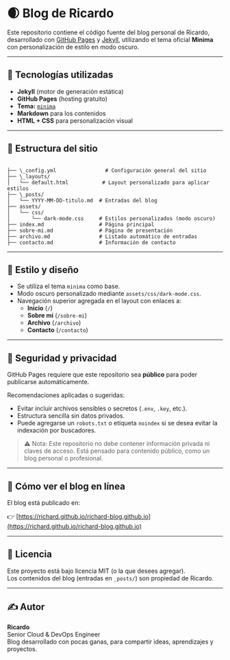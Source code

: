 # 🌒 Blog de Ricardo

Este repositorio contiene el código fuente del blog personal de Ricardo, desarrollado con [GitHub Pages](https://pages.github.com/) y [Jekyll](https://jekyllrb.com/), utilizando el tema oficial **Minima** con personalización de estilo en modo oscuro.

---

## 🧰 Tecnologías utilizadas

- **Jekyll** (motor de generación estática)
- **GitHub Pages** (hosting gratuito)
- **Tema:** [`minima`](https://github.com/jekyll/minima)
- **Markdown** para los contenidos
- **HTML + CSS** para personalización visual

---

## 📁 Estructura del sitio

```

├── \_config.yml                # Configuración general del sitio
├── \_layouts/
│   └── default.html           # Layout personalizado para aplicar estilos
├── \_posts/
│   └── YYYY-MM-DD-titulo.md  # Entradas del blog
├── assets/
│   └── css/
│       └── dark-mode.css     # Estilos personalizados (modo oscuro)
├── index.md                  # Página principal
├── sobre-mi.md               # Página de presentación
├── archivo.md                # Listado automático de entradas
├── contacto.md               # Información de contacto

```

---

## 🎨 Estilo y diseño

- Se utiliza el tema `minima` como base.
- Modo oscuro personalizado mediante `assets/css/dark-mode.css`.
- Navegación superior agregada en el layout con enlaces a:
  - **Inicio** (`/`)
  - **Sobre mí** (`/sobre-mi`)
  - **Archivo** (`/archivo`)
  - **Contacto** (`/contacto`)

---

## 🔐 Seguridad y privacidad

GitHub Pages requiere que este repositorio sea **público** para poder publicarse automáticamente.

Recomendaciones aplicadas o sugeridas:
- Evitar incluir archivos sensibles o secretos (`.env`, `.key`, etc.).
- Estructura sencilla sin datos privados.
- Puede agregarse un `robots.txt` o etiqueta `noindex` si se desea evitar la indexación por buscadores.

> ⚠️ Nota: Este repositorio no debe contener información privada ni claves de acceso. Está pensado para contenido público, como un blog personal o profesional.

---

## 🚀 Cómo ver el blog en línea

El blog está publicado en:

👉 [https://richard.github.io/richard-blog.github.io](https://richard.github.io/richard-blog.github.io)

---

## 📄 Licencia

Este proyecto está bajo licencia MIT (o la que desees agregar).  
Los contenidos del blog (entradas en `_posts/`) son propiedad de Ricardo.

---

## ✍️ Autor

**Ricardo**  
Senior Cloud & DevOps Engineer  
Blog desarrollado con pocas ganas, para compartir ideas, aprendizajes y proyectos.
